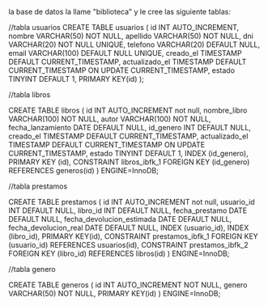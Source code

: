 la base de datos la llame "biblioteca" y le cree las siguiente tablas:

//tabla usuarios
CREATE TABLE usuarios (
    id INT AUTO_INCREMENT,
    nombre VARCHAR(50) NOT NULL,
    apellido VARCHAR(50) NOT NULL,
    dni VARCHAR(20) NOT NULL UNIQUE,
    telefono VARCHAR(20) DEFAULT NULL,
    email VARCHAR(100) DEFAULT NULL UNIQUE,
    creado_el TIMESTAMP DEFAULT CURRENT_TIMESTAMP,
    actualizado_el TIMESTAMP DEFAULT CURRENT_TIMESTAMP ON UPDATE CURRENT_TIMESTAMP,
    estado TINYINT DEFAULT 1,
    PRIMARY KEY(id)
);

//tabla libros

CREATE TABLE libros (
    id INT AUTO_INCREMENT not null,
    nombre_libro VARCHAR(100) NOT NULL,
    autor VARCHAR(100) NOT NULL,
    fecha_lanzamiento DATE DEFAULT NULL,
    id_genero INT DEFAULT NULL,
    creado_el TIMESTAMP DEFAULT CURRENT_TIMESTAMP,
    actualizado_el TIMESTAMP DEFAULT CURRENT_TIMESTAMP ON UPDATE CURRENT_TIMESTAMP,
    estado TINYINT DEFAULT 1,
    INDEX (id_genero),
    PRIMARY KEY (id),
    CONSTRAINT libros_ibfk_1 FOREIGN KEY (id_genero) REFERENCES generos(id)
) ENGINE=InnoDB;

//tabla prestamos

CREATE TABLE prestamos (
    id INT AUTO_INCREMENT not null,
    usuario_id INT DEFAULT NULL,
    libro_id INT DEFAULT NULL,
    fecha_prestamo DATE DEFAULT NULL,
    fecha_devolucion_estimada DATE DEFAULT NULL,
    fecha_devolucion_real DATE DEFAULT NULL,
    INDEX (usuario_id),
    INDEX (libro_id),
    PRIMARY KEY(id),
    CONSTRAINT prestamos_ibfk_1 FOREIGN KEY (usuario_id) REFERENCES usuarios(id),
    CONSTRAINT prestamos_ibfk_2 FOREIGN KEY (libro_id) REFERENCES libros(id)
) ENGINE=InnoDB;

//tabla genero

CREATE TABLE generos (
    id INT AUTO_INCREMENT NOT NULL,
    genero VARCHAR(50) NOT NULL,
    PRIMARY KEY(id)
) ENGINE=InnoDB;

